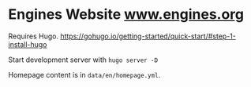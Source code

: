 Engines Website www.engines.org
===============================

Requires Hugo. https://gohugo.io/getting-started/quick-start/#step-1-install-hugo

Start development server with `hugo server -D`

Homepage content is in `data/en/homepage.yml`.
